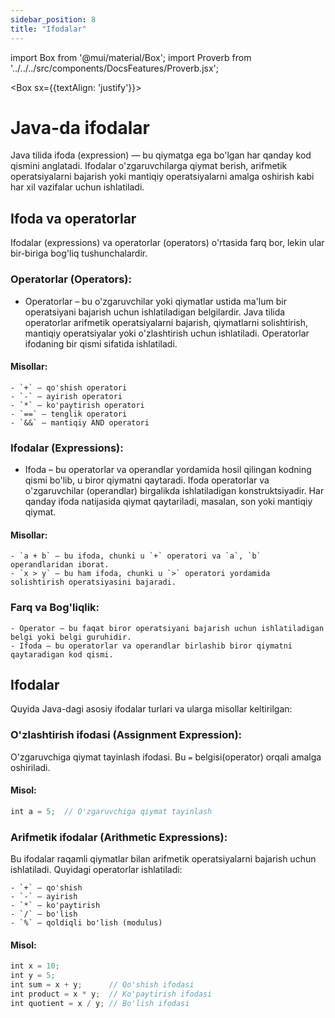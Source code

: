 ```yaml
--- 
sidebar_position: 8
title: "Ifodalar" 
--- 
```

 
import Box from '@mui/material/Box'; 
import Proverb from '../../../src/components/DocsFeatures/Proverb.jsx';
 
<Box sx={{textAlign: 'justify'}}> 

<Proverb/>
 
# Java-da ifodalar

Java tilida ifoda (expression) — bu qiymatga ega bo'lgan har qanday kod qismini anglatadi. Ifodalar o'zgaruvchilarga qiymat berish, arifmetik operatsiyalarni bajarish yoki mantiqiy operatsiyalarni amalga oshirish kabi har xil vazifalar uchun ishlatiladi. 

## Ifoda va operatorlar

Ifodalar (expressions) va operatorlar (operators) o'rtasida farq bor, lekin ular bir-biriga bog'liq tushunchalardir.


### Operatorlar (Operators):

- Operatorlar – bu o'zgaruvchilar yoki qiymatlar ustida ma'lum bir operatsiyani bajarish uchun ishlatiladigan belgilardir. Java tilida operatorlar arifmetik operatsiyalarni bajarish, qiymatlarni solishtirish, mantiqiy operatsiyalar yoki o'zlashtirish uchun ishlatiladi. Operatorlar ifodaning bir qismi sifatida ishlatiladi.

#### Misollar:

    - `+` – qo'shish operatori
    - `-` – ayirish operatori
    - `*` – ko'paytirish operatori
    - `==` – tenglik operatori
    - `&&` – mantiqiy AND operatori


### Ifodalar (Expressions):

- Ifoda – bu operatorlar va operandlar yordamida hosil qilingan kodning qismi bo'lib, u biror qiymatni qaytaradi. Ifoda operatorlar va o'zgaruvchilar (operandlar) birgalikda ishlatiladigan konstruktsiyadir. Har qanday ifoda natijasida qiymat qaytariladi, masalan, son yoki mantiqiy qiymat.

#### Misollar:

    - `a + b` – bu ifoda, chunki u `+` operatori va `a`, `b` operandlaridan iborat.
    - `x > y` – bu ham ifoda, chunki u `>` operatori yordamida solishtirish operatsiyasini bajaradi.


### Farq va Bog'liqlik:

    - Operator — bu faqat biror operatsiyani bajarish uchun ishlatiladigan belgi yoki belgi guruhidir.
    - Ifoda — bu operatorlar va operandlar birlashib biror qiymatni qaytaradigan kod qismi.


## Ifodalar

Quyida Java-dagi asosiy ifodalar turlari va ularga misollar keltirilgan:

### O'zlashtirish ifodasi (Assignment Expression):

O'zgaruvchiga qiymat tayinlash ifodasi. Bu `=` belgisi(operator) orqali amalga oshiriladi.

#### Misol:

```javascript
int a = 5;  // O'zgaruvchiga qiymat tayinlash
```

### Arifmetik ifodalar (Arithmetic Expressions):

Bu ifodalar raqamli qiymatlar bilan arifmetik operatsiyalarni bajarish uchun ishlatiladi. Quyidagi operatorlar ishlatiladi:

    - `+` – qo'shish
    - `-` – ayirish
    - `*` – ko'paytirish
    - `/` – bo'lish
    - `%` – qoldiqli bo'lish (modulus)

#### Misol:

```javascript
int x = 10;
int y = 5;
int sum = x + y;      // Qo'shish ifodasi
int product = x * y;  // Ko'paytirish ifodasi
int quotient = x / y; // Bo'lish ifodasi
```

<!-- Yuqorida keltirilgan ifodalarga teng kuchli ifodalar ham mavjud:

| Nomlanishi | Qiymatlar oralig'i |
| :--------: | :----------------: |
| byte | -128 dan 127 gacha | -->
</Box>
